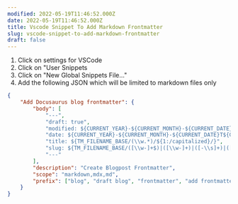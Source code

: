 ```yaml
---
modified: 2022-05-19T11:46:52.000Z
date: 2022-05-19T11:46:52.000Z
title: Vscode Snippet To Add Markdown Frontmatter
slug: vscode-snippet-to-add-markdown-frontmatter
draft: false
---
```


1. Click on settings for VSCode
2. Click on "User Snippets
3. Click on "New Global Snippets File..."
4. Add the following JSON which will be limited to markdown files only

```json
{
    "Add Docusaurus blog frontmatter": {
        "body": [
            "---",
            "draft: true",
            "modified: ${CURRENT_YEAR}-${CURRENT_MONTH}-${CURRENT_DATE}T${CURRENT_HOUR}:${CURRENT_MINUTE}:${CURRENT_SECOND}.000Z",
            "date: ${CURRENT_YEAR}-${CURRENT_MONTH}-${CURRENT_DATE}T${CURRENT_HOUR}:${CURRENT_MINUTE}:${CURRENT_SECOND}.000Z",
            "title: ${TM_FILENAME_BASE/(\\w.*)/${1:/capitalized}/}",
            "slug: ${TM_FILENAME_BASE/([\\w-]+$)|([\\w-]+)|([-\\s]+)|([^\\w]+)/${1:/downcase}${2:/downcase}${2:+-}/gm}",
            "---"
        ],
        "description": "Create Blogpost Frontmatter",
        "scope": "markdown,mdx,md",
        "prefix": ["blog", "draft blog", "frontmatter", "add frontmatter"]
    }
}
```
